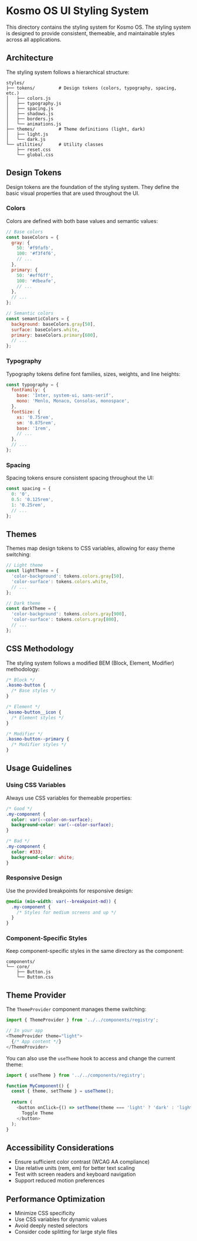 # Kosmo OS UI Styling System

This directory contains the styling system for Kosmo OS. The styling system is designed to provide consistent, themeable, and maintainable styles across all applications.

## Architecture

The styling system follows a hierarchical structure:

```
styles/
├── tokens/         # Design tokens (colors, typography, spacing, etc.)
│   ├── colors.js
│   ├── typography.js
│   ├── spacing.js
│   ├── shadows.js
│   ├── borders.js
│   └── animations.js
├── themes/         # Theme definitions (light, dark)
│   ├── light.js
│   └── dark.js
└── utilities/      # Utility classes
    ├── reset.css
    └── global.css
```

## Design Tokens

Design tokens are the foundation of the styling system. They define the basic visual properties that are used throughout the UI.

### Colors

Colors are defined with both base values and semantic values:

```javascript
// Base colors
const baseColors = {
  gray: {
    50: '#f9fafb',
    100: '#f3f4f6',
    // ...
  },
  primary: {
    50: '#eff6ff',
    100: '#dbeafe',
    // ...
  },
  // ...
};

// Semantic colors
const semanticColors = {
  background: baseColors.gray[50],
  surface: baseColors.white,
  primary: baseColors.primary[600],
  // ...
};
```

### Typography

Typography tokens define font families, sizes, weights, and line heights:

```javascript
const typography = {
  fontFamily: {
    base: 'Inter, system-ui, sans-serif',
    mono: 'Menlo, Monaco, Consolas, monospace',
  },
  fontSize: {
    xs: '0.75rem',
    sm: '0.875rem',
    base: '1rem',
    // ...
  },
  // ...
};
```

### Spacing

Spacing tokens ensure consistent spacing throughout the UI:

```javascript
const spacing = {
  0: '0',
  0.5: '0.125rem',
  1: '0.25rem',
  // ...
};
```

## Themes

Themes map design tokens to CSS variables, allowing for easy theme switching:

```javascript
// Light theme
const lightTheme = {
  'color-background': tokens.colors.gray[50],
  'color-surface': tokens.colors.white,
  // ...
};

// Dark theme
const darkTheme = {
  'color-background': tokens.colors.gray[900],
  'color-surface': tokens.colors.gray[800],
  // ...
};
```

## CSS Methodology

The styling system follows a modified BEM (Block, Element, Modifier) methodology:

```css
/* Block */
.kosmo-button {
  /* Base styles */
}

/* Element */
.kosmo-button__icon {
  /* Element styles */
}

/* Modifier */
.kosmo-button--primary {
  /* Modifier styles */
}
```

## Usage Guidelines

### Using CSS Variables

Always use CSS variables for themeable properties:

```css
/* Good */
.my-component {
  color: var(--color-on-surface);
  background-color: var(--color-surface);
}

/* Bad */
.my-component {
  color: #333;
  background-color: white;
}
```

### Responsive Design

Use the provided breakpoints for responsive design:

```css
@media (min-width: var(--breakpoint-md)) {
  .my-component {
    /* Styles for medium screens and up */
  }
}
```

### Component-Specific Styles

Keep component-specific styles in the same directory as the component:

```
components/
└── core/
    ├── Button.js
    └── Button.css
```

## Theme Provider

The `ThemeProvider` component manages theme switching:

```javascript
import { ThemeProvider } from '../../components/registry';

// In your app
<ThemeProvider theme="light">
  {/* App content */}
</ThemeProvider>
```

You can also use the `useTheme` hook to access and change the current theme:

```javascript
import { useTheme } from '../../components/registry';

function MyComponent() {
  const { theme, setTheme } = useTheme();
  
  return (
    <button onClick={() => setTheme(theme === 'light' ? 'dark' : 'light')}>
      Toggle Theme
    </button>
  );
}
```

## Accessibility Considerations

- Ensure sufficient color contrast (WCAG AA compliance)
- Use relative units (rem, em) for better text scaling
- Test with screen readers and keyboard navigation
- Support reduced motion preferences

## Performance Optimization

- Minimize CSS specificity
- Use CSS variables for dynamic values
- Avoid deeply nested selectors
- Consider code splitting for large style files